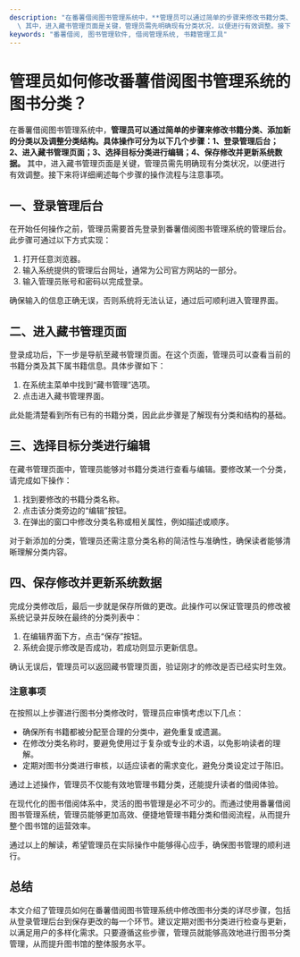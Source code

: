 ```yaml
---
description: "在番薯借阅图书管理系统中，**管理员可以通过简单的步骤来修改书籍分类、添加新的分类以及调整分类结构。具体操作可分为以下几个步骤：1、登录管理后台；2、进入藏书管理页面；3、选择目标分类进行编辑；4、保存修改并更新系统数据。**\
  \ 其中，进入藏书管理页面是关键，管理员需先明确现有分类状况，以便进行有效调整。接下来将详细阐述每个步骤的操作流程与注意事项。"
keywords: "番薯借阅, 图书管理软件, 借阅管理系统, 书籍管理工具"
---
```

# 管理员如何修改番薯借阅图书管理系统的图书分类？

在番薯借阅图书管理系统中，**管理员可以通过简单的步骤来修改书籍分类、添加新的分类以及调整分类结构。具体操作可分为以下几个步骤：1、登录管理后台；2、进入藏书管理页面；3、选择目标分类进行编辑；4、保存修改并更新系统数据。** 其中，进入藏书管理页面是关键，管理员需先明确现有分类状况，以便进行有效调整。接下来将详细阐述每个步骤的操作流程与注意事项。

## 一、登录管理后台

在开始任何操作之前，管理员需要首先登录到番薯借阅图书管理系统的管理后台。此步骤可通过以下方式实现：

1. 打开任意浏览器。
2. 输入系统提供的管理后台网址，通常为公司官方网站的一部分。
3. 输入管理员账号和密码以完成登录。

确保输入的信息正确无误，否则系统将无法认证，通过后可顺利进入管理界面。

## 二、进入藏书管理页面

登录成功后，下一步是导航至藏书管理页面。在这个页面，管理员可以查看当前的书籍分类及其下属书籍信息。具体步骤如下：

1. 在系统主菜单中找到“藏书管理”选项。
2. 点击进入藏书管理界面。

此处能清楚看到所有已有的书籍分类，因此此步骤是了解现有分类和结构的基础。

## 三、选择目标分类进行编辑

在藏书管理页面中，管理员能够对书籍分类进行查看与编辑。要修改某一个分类，请完成如下操作：

1. 找到要修改的书籍分类名称。
2. 点击该分类旁边的“编辑”按钮。
3. 在弹出的窗口中修改分类名称或相关属性，例如描述或顺序。

对于新添加的分类，管理员还需注意分类名称的简洁性与准确性，确保读者能够清晰理解分类内容。

## 四、保存修改并更新系统数据

完成分类修改后，最后一步就是保存所做的更改。此操作可以保证管理员的修改被系统记录并反映在最终的分类列表中：

1. 在编辑界面下方，点击“保存”按钮。
2. 系统会提示修改是否成功，若成功则显示更新信息。

确认无误后，管理员可以返回藏书管理页面，验证刚才的修改是否已经实时生效。

### 注意事项

在按照以上步骤进行图书分类修改时，管理员应审慎考虑以下几点：

- 确保所有书籍都被分配至合理的分类中，避免重复或遗漏。
- 在修改分类名称时，要避免使用过于复杂或专业的术语，以免影响读者的理解。
- 定期对图书分类进行审核，以适应读者的需求变化，避免分类设定过于陈旧。

通过上述操作，管理员不仅能有效地管理书籍分类，还能提升读者的借阅体验。

在现代化的图书借阅体系中，灵活的图书管理是必不可少的。而通过使用番薯借阅图书管理系统，管理员能够更加高效、便捷地管理书籍分类和借阅流程，从而提升整个图书馆的运营效率。

通过以上的解读，希望管理员在实际操作中能够得心应手，确保图书管理的顺利进行。

## 总结

本文介绍了管理员如何在番薯借阅图书管理系统中修改图书分类的详尽步骤，包括从登录管理后台到保存更改的每一个环节。建议定期对图书分类进行检查与更新，以满足用户的多样化需求。只要遵循这些步骤，管理员就能够高效地进行图书分类管理，从而提升图书馆的整体服务水平。

